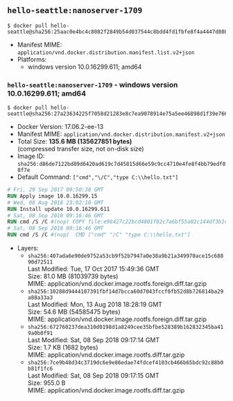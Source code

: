 ## `hello-seattle:nanoserver-1709`

```console
$ docker pull hello-seattle@sha256:25aac0e4bc4c8082f2849b54d037544c8bdd4fd1fbfe8f4a4447d808537b3d1c
```

-	Manifest MIME: `application/vnd.docker.distribution.manifest.list.v2+json`
-	Platforms:
	-	windows version 10.0.16299.611; amd64

### `hello-seattle:nanoserver-1709` - windows version 10.0.16299.611; amd64

```console
$ docker pull hello-seattle@sha256:27a23634225f7058d21283e8c7ea9078914e75a5ee46898d1f39e766806d95d3
```

-	Docker Version: 17.06.2-ee-13
-	Manifest MIME: `application/vnd.docker.distribution.manifest.v2+json`
-	Total Size: **135.6 MB (135627851 bytes)**  
	(compressed transfer size, not on-disk size)
-	Image ID: `sha256:d86de7122bd89d6420ad619c7d45815d66e59c9cc4710e4fe8f4bb79edf08f7e`
-	Default Command: `["cmd","\/C","type C:\\hello.txt"]`

```dockerfile
# Fri, 29 Sep 2017 09:50:38 GMT
RUN Apply image 10.0.16299.15
# Wed, 08 Aug 2018 23:02:10 GMT
RUN Install update 10.0.16299.611
# Sat, 08 Sep 2018 09:16:46 GMT
RUN cmd /S /C #(nop) COPY file:e98427c22bcd4801f82c7a6bf55a02c144df3b1c6ebd6688900b74fd59119471 in C: 
# Sat, 08 Sep 2018 09:16:46 GMT
RUN cmd /S /C #(nop)  CMD ["cmd" "/C" "type C:\\hello.txt"]
```

-	Layers:
	-	`sha256:407ada6e90de9752a53cb9f52b7947a0e38a9b21a349970ace15c68890d72511`  
		Last Modified: Tue, 17 Oct 2017 15:49:36 GMT  
		Size: 81.0 MB (81039739 bytes)  
		MIME: application/vnd.docker.image.rootfs.foreign.diff.tar.gzip
	-	`sha256:10288d9444107391fbf14d7bcca60d7043fccf0fb52d8b726814ba29a88a33a3`  
		Last Modified: Mon, 13 Aug 2018 18:28:19 GMT  
		Size: 54.6 MB (54585475 bytes)  
		MIME: application/vnd.docker.image.rootfs.foreign.diff.tar.gzip
	-	`sha256:672760237dea310d0198d1a8249cee35bfbe528389b162832345ba419a0b0f91`  
		Last Modified: Sat, 08 Sep 2018 09:17:14 GMT  
		Size: 1.7 KB (1682 bytes)  
		MIME: application/vnd.docker.image.rootfs.diff.tar.gzip
	-	`sha256:7ce9b48d34c3719dc6e9e86edae74fdcef4103cb466b65bdc92c88b0b81f1fc6`  
		Last Modified: Sat, 08 Sep 2018 09:17:15 GMT  
		Size: 955.0 B  
		MIME: application/vnd.docker.image.rootfs.diff.tar.gzip
